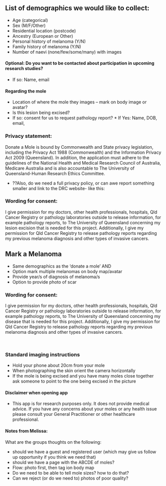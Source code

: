 ## List of demographics we would like to collect:
* Age (categorical)
* Sex (M/F/Other)
* Residential location (postcode)
* Ancestry (European or Other)
* Personal history of melanoma (Y/N)
* Family history of melanoma (Y/N)
* Number of naevi (none/few/some/many) with images
 
#### Optional: Do you want to be contacted about participation in upcoming research studies?
 * If so: Name, email

#### Regarding the mole
* Location of where the mole they images – mark on body image or avatar?
* Is this lesion being excised?
* If so: consent for us to request pathology report?
 		* If Yes: Name, DOB, email, 

### Privacy statement:
Donate a Mole is bound by Commonwealth and State privacy legislation, including the Privacy Act 1988 (Commonwealth) and the Information Privacy Act 2009 (Queensland). In addition, the application must adhere to the guidelines of the National Health and Medical Research Council of Australia, Medicare Australia and is also accountable to The University of Queensland-Human Research Ethics Committee.
* ??Also, do we need a full privacy policy, or can awe report something smaller and link to the DRC website- like this:



### Wording for consent:
I give permission for my doctors, other health professionals, hospitals, Qld Cancer Registry or pathology laboratories outside to release information, for example pathology reports, to The University of Queensland concerning my lesion excision that is needed for this project. Additionally, I give my permission for Qld Cancer Registry to release pathology reports regarding my previous melanoma diagnosis and other types of invasive cancers.

## Mark a Melanoma
* Same demographics as the ‘donate a mole’ AND
 * Option mark multiple melanomas on body map/avatar
 * Provide year/s of diagnosis of melanoma/s
 * Option to provide photo of scar

### Wording for consent:
I give permission for my doctors, other health professionals, hospitals, Qld Cancer Registry or pathology laboratories outside to release information, for example pathology reports, to The University of Queensland concerning my disease that is needed for this project. Additionally, I give my permission for Qld Cancer Registry to release pathology reports regarding my previous melanoma diagnosis and other types of invasive cancers.

 
### Standard imaging instructions
* Hold your phone about 20cm from your mole
* When photographing the skin orient the camera horizontally
* If the mole is being excised and you have many moles close together ask someone to point to the one being excised in the picture

#### Disclaimer when opening app
* This app is for research purposes only. It does not provide medical advice. If you have any concerns about your moles or any health issue please consult your General Practitioner or other healthcare professional.

#### Notes from Melissa:

What are the groups thoughts on the following:
* should we have a guest and registered user (which may give us follow up opportunity if you think we need that)
* should we have a page with the ABCDE of moles?
* Flow: photo first, then tag ion body map
* Do we need to be able to tell mole sizes? how to do that?
* Can we reject (or do we need to) photos of poor quality?



